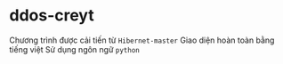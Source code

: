 # ddos-creyt
Chương trình được cải tiến từ `Hibernet-master`
Giao diện hoàn toàn bằng tiếng việt 
Sử dụng ngôn ngữ `python` 
